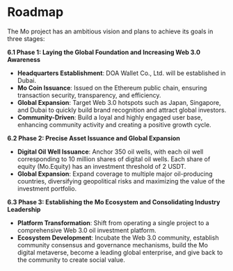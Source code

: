 # Roadmap

The Mo project has an ambitious vision and plans to achieve its goals in three stages:

**6.1 Phase 1: Laying the Global Foundation and Increasing Web 3.0 Awareness**

* **Headquarters Establishment**: DOA Wallet Co., Ltd. will be established in Dubai.
* **Mo Coin Issuance**: Issued on the Ethereum public chain, ensuring transaction security, transparency, and efficiency.
* **Global Expansion**: Target Web 3.0 hotspots such as Japan, Singapore, and Dubai to quickly build brand recognition and attract global investors.
* **Community-Driven**: Build a loyal and highly engaged user base, enhancing community activity and creating a positive growth cycle.

**6.2 Phase 2: Precise Asset Issuance and Global Expansion**

* **Digital Oil Well Issuance**: Anchor 350 oil wells, with each oil well corresponding to 10 million shares of digital oil wells. Each share of equity (Mo.Equity) has an investment threshold of 2 USDT.
* **Global Expansion**: Expand coverage to multiple major oil-producing countries, diversifying geopolitical risks and maximizing the value of the investment portfolio.

**6.3 Phase 3: Establishing the Mo Ecosystem and Consolidating Industry Leadership**

* **Platform Transformation**: Shift from operating a single project to a comprehensive Web 3.0 oil investment platform.
* **Ecosystem Development**: Incubate the Web 3.0 community, establish community consensus and governance mechanisms, build the Mo digital metaverse, become a leading global enterprise, and give back to the community to create social value.

